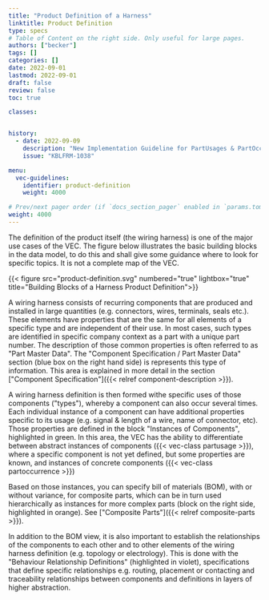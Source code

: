 ```yaml
---
title: "Product Definition of a Harness"
linktitle: Product Definition
type: specs
# Table of Content on the right side. Only useful for large pages.
authors: ["becker"]
tags: []
categories: []
date: 2022-09-01
lastmod: 2022-09-01
draft: false
review: false
toc: true

classes:


history:
  - date: 2022-09-09
    description: "New Implementation Guideline for PartUsages & PartOccurences"
    issue: "KBLFRM-1038"

menu:
  vec-guidelines:
    identifier: product-definition
    weight: 4000

# Prev/next pager order (if `docs_section_pager` enabled in `params.toml`)
weight: 4000
---
```

The definition of the product itself (the wiring harness) is one of the major use cases of the VEC. The figure below illustrates the basic building blocks in the data model, to do this and shall give some guidance where to look for specific topics. It is not a complete map of the VEC.

{{< figure src="product-definition.svg" numbered="true" lightbox="true" title="Building Blocks of a Harness Product Definition">}}

A wiring harness consists of recurring components that are produced and installed in large quantities (e.g. connectors, wires, terminals, seals etc.). These elements have properties that are the same for all elements of a specific type and are independent of their use. In most cases, such types are identified in specific company context as a part with a unique part number. The description of those common properties is often referred to as "Part Master Data". The "Component Specification / Part Master Data" section (blue box on the right hand side) is represents this type of information. This area is explained in more detail in the section ["Component Specification"]({{< relref component-description >}}).

A wiring harness definition is then formed withe specific uses of those components ("types"), whereby a component can also occur several times. Each individual instance of a component can have additional properties specific to its usage (e.g. signal & length of a wire, name of connector, etc). Those properties are defined in the block "Instances of Components", highlighted in green. In this area, the VEC has the ability to differentiate between abstract instances of components ({{< vec-class partusage >}}), where a specific component is not yet defined, but some properties are known, and instances of concrete components ({{< vec-class partoccurrence >}})

Based on those instances, you can specify bill of materials (BOM), with or without variance, for composite parts, which can be in turn used hierarchically as instances for more complex parts (block on the right side, highlighted in orange). See ["Composite Parts"]({{< relref composite-parts >}}).

In addition to the BOM view, it is also important to establish the relationships of the components to each other and to other elements of the wiring harness definition (e.g. topology or electrology). This is done with the "Behaviour Relationship Definitions" (highlighted in violet), specifications that define specific relationships e.g. routing, placement or contacting and traceability relationships between components and definitions in layers of higher abstraction.